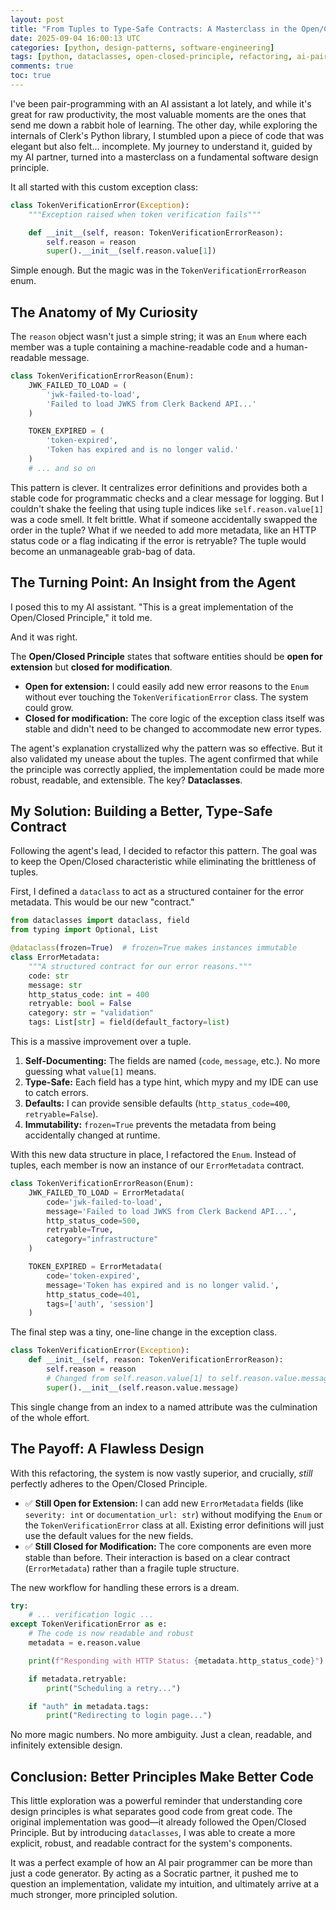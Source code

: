 ```yaml
---
layout: post
title: "From Tuples to Type-Safe Contracts: A Masterclass in the Open/Closed Principle"
date: 2025-09-04 16:00:13 UTC
categories: [python, design-patterns, software-engineering]
tags: [python, dataclasses, open-closed-principle, refactoring, ai-pair-programming]
comments: true
toc: true
---
```


I've been pair-programming with an AI assistant a lot lately, and while it's great for raw productivity, the most valuable moments are the ones that send me down a rabbit hole of learning. The other day, while exploring the internals of Clerk's Python library, I stumbled upon a piece of code that was elegant but also felt... incomplete. My journey to understand it, guided by my AI partner, turned into a masterclass on a fundamental software design principle.

It all started with this custom exception class:

```python
class TokenVerificationError(Exception):
    """Exception raised when token verification fails"""

    def __init__(self, reason: TokenVerificationErrorReason):
        self.reason = reason
        super().__init__(self.reason.value[1])
```

Simple enough. But the magic was in the `TokenVerificationErrorReason` enum.

## The Anatomy of My Curiosity

The `reason` object wasn't just a simple string; it was an `Enum` where each member was a tuple containing a machine-readable code and a human-readable message.

```python
class TokenVerificationErrorReason(Enum):
    JWK_FAILED_TO_LOAD = (
        'jwk-failed-to-load',
        'Failed to load JWKS from Clerk Backend API...'
    )

    TOKEN_EXPIRED = (
        'token-expired',
        'Token has expired and is no longer valid.'
    )
    # ... and so on
```

This pattern is clever. It centralizes error definitions and provides both a stable code for programmatic checks and a clear message for logging. But I couldn't shake the feeling that using tuple indices like `self.reason.value[1]` was a code smell. It felt brittle. What if someone accidentally swapped the order in the tuple? What if we needed to add more metadata, like an HTTP status code or a flag indicating if the error is retryable? The tuple would become an unmanageable grab-bag of data.

## The Turning Point: An Insight from the Agent

I posed this to my AI assistant. "This is a great implementation of the Open/Closed Principle," it told me.

And it was right.

The **Open/Closed Principle** states that software entities should be **open for extension** but **closed for modification**.

-   **Open for extension:** I could easily add new error reasons to the `Enum` without ever touching the `TokenVerificationError` class. The system could grow.
-   **Closed for modification:** The core logic of the exception class itself was stable and didn't need to be changed to accommodate new error types.

The agent's explanation crystallized why the pattern was so effective. But it also validated my unease about the tuples. The agent confirmed that while the principle was correctly applied, the implementation could be made more robust, readable, and extensible. The key? **Dataclasses**.

## My Solution: Building a Better, Type-Safe Contract

Following the agent's lead, I decided to refactor this pattern. The goal was to keep the Open/Closed characteristic while eliminating the brittleness of tuples.

First, I defined a `dataclass` to act as a structured container for the error metadata. This would be our new "contract."

```python
from dataclasses import dataclass, field
from typing import Optional, List

@dataclass(frozen=True)  # frozen=True makes instances immutable
class ErrorMetadata:
    """A structured contract for our error reasons."""
    code: str
    message: str
    http_status_code: int = 400
    retryable: bool = False
    category: str = "validation"
    tags: List[str] = field(default_factory=list)
```

This is a massive improvement over a tuple.
1.  **Self-Documenting:** The fields are named (`code`, `message`, etc.). No more guessing what `value[1]` means.
2.  **Type-Safe:** Each field has a type hint, which mypy and my IDE can use to catch errors.
3.  **Defaults:** I can provide sensible defaults (`http_status_code=400`, `retryable=False`).
4.  **Immutability:** `frozen=True` prevents the metadata from being accidentally changed at runtime.

With this new data structure in place, I refactored the `Enum`. Instead of tuples, each member is now an instance of our `ErrorMetadata` contract.

```python
class TokenVerificationErrorReason(Enum):
    JWK_FAILED_TO_LOAD = ErrorMetadata(
        code='jwk-failed-to-load',
        message='Failed to load JWKS from Clerk Backend API...',
        http_status_code=500,
        retryable=True,
        category="infrastructure"
    )

    TOKEN_EXPIRED = ErrorMetadata(
        code='token-expired',
        message='Token has expired and is no longer valid.',
        http_status_code=401,
        tags=['auth', 'session']
    )
```

The final step was a tiny, one-line change in the exception class.

```python
class TokenVerificationError(Exception):
    def __init__(self, reason: TokenVerificationErrorReason):
        self.reason = reason
        # Changed from self.reason.value[1] to self.reason.value.message
        super().__init__(self.reason.value.message)
```

This single change from an index to a named attribute was the culmination of the whole effort.

## The Payoff: A Flawless Design

With this refactoring, the system is now vastly superior, and crucially, *still* perfectly adheres to the Open/Closed Principle.

-   ✅ **Still Open for Extension:** I can add new `ErrorMetadata` fields (like `severity: int` or `documentation_url: str`) without modifying the `Enum` or the `TokenVerificationError` class at all. Existing error definitions will just use the default values for the new fields.
-   ✅ **Still Closed for Modification:** The core components are even more stable than before. Their interaction is based on a clear contract (`ErrorMetadata`) rather than a fragile tuple structure.

The new workflow for handling these errors is a dream.

```python
try:
    # ... verification logic ...
except TokenVerificationError as e:
    # The code is now readable and robust
    metadata = e.reason.value

    print(f"Responding with HTTP Status: {metadata.http_status_code}")

    if metadata.retryable:
        print("Scheduling a retry...")

    if "auth" in metadata.tags:
        print("Redirecting to login page...")
```

No more magic numbers. No more ambiguity. Just a clean, readable, and infinitely extensible design.

## Conclusion: Better Principles Make Better Code

This little exploration was a powerful reminder that understanding core design principles is what separates good code from great code. The original implementation was good—it already followed the Open/Closed Principle. But by introducing `dataclasses`, I was able to create a more explicit, robust, and readable contract for the system's components.

It was a perfect example of how an AI pair programmer can be more than just a code generator. By acting as a Socratic partner, it pushed me to question an implementation, validate my intuition, and ultimately arrive at a much stronger, more principled solution.
